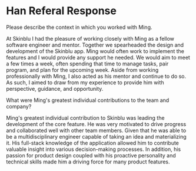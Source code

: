 # Han Referal Response

Please describe the context in which you worked with Ming.

At Skinblu I had the pleasure of working closely with Ming as a fellow software engineer and mentor. Together we spearheaded the design and development of the Skinblu app. Ming would often work to implement the features and I would provide any support he needed. We would aim to meet a few times a week, often spending that time to manage tasks, pair program, and plan for the upcoming week. Aside from working professionally with Ming, I also acted as his mentor and continue to do so. As such, I aimed to draw from my experience to provide him with perspective, guidance, and opportunity.

What were Ming's greatest individual contributions to the team and company?

Ming's greatest individual contribution to Skinblu was leading the development of the core feature. He was very motivated to drive progress and collaborated well with other team members. Given that he was able to be a multidisciplinary engineer capable of taking an idea and materializing it. His full-stack knowledge of the application allowed him to contribute valuable insight into various decision-making processes. In addition, his passion for product design coupled with his proactive personality and technical skills made him a driving force for many product features.
